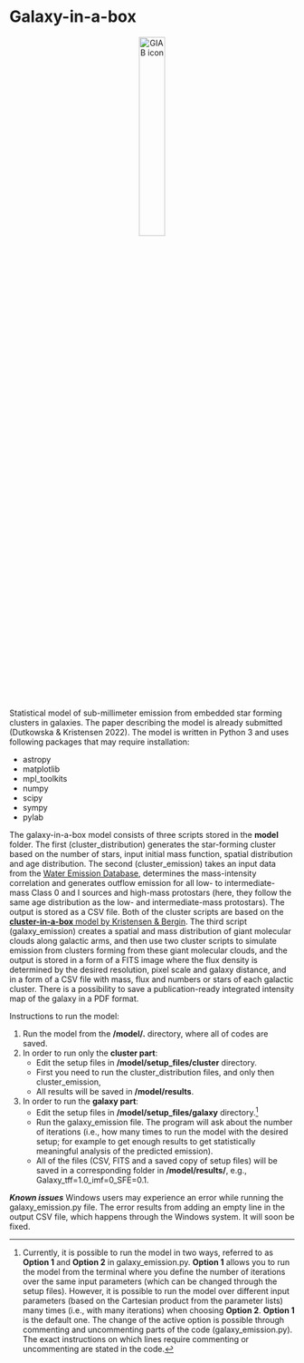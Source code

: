 # Galaxy-in-a-box

<p style="text-align:center;">
     <img src="https://katarzynadutkowska.github.io/WED/Images/gal-in-a-box-shadow.jpeg"
     alt="GIAB icon"
     width="30%" />
</p>

Statistical model of sub-millimeter emission from embedded star forming clusters in galaxies. The paper describing the model is already submitted (Dutkowska 
& Kristensen 2022). The model is written in Python 3 and uses following packages that may require installation:
- astropy
- matplotlib
- mpl_toolkits
- numpy
- scipy
- sympy
- pylab

The galaxy-in-a-box model consists of three scripts stored in the **model** folder. The first (cluster_distribution) generates the star-forming cluster based on the number of stars, input initial mass function, spatial distribution and age distribution. The second (cluster_emission) takes an input data from the [Water Emission Database](https://katarzynadutkowska.github.io/WED/), determines the mass-intensity correlation and generates outflow emission for all low- to intermediate-mass Class 0 and I sources and high-mass protostars (here, they follow the same age distribution as the low- and intermediate-mass protostars). The output is stored as a CSV file. Both of the cluster scripts are based on the [**cluster-in-a-box** model by Kristensen & Bergin](https://github.com/egstrom/cluster-in-a-box). The third script (galaxy_emission) creates a spatial and mass distribution of giant molecular clouds along galactic arms, and then use two cluster scripts to simulate emission from clusters forming from these giant molecular clouds, and the output is stored in a form of a FITS image where the flux density is determined by the desired resolution, pixel scale and galaxy distance, and in a form of a CSV file with mass, flux and numbers or stars of each galactic cluster. There is a possibility to save a publication-ready integrated intensity map of the galaxy in a PDF format.

Instructions to run the model:
1. Run the model from the **/model/.** directory, where all of codes are saved. 
2. In order to run only the **cluster part**:
   * Edit the setup files in **/model/setup_files/cluster** directory.
   * First you need to run the cluster_distribution files, and only then cluster_emission,
   * All results will be saved in **/model/results**.
3. In order to run the **galaxy part**:
   * Edit the setup files in **/model/setup_files/galaxy** directory.[^1]
   * Run the galaxy_emission file. The program will ask about the number of iterations (i.e., how many times to run the model with the desired setup; for example to get enough results to get statistically meaningful analysis of the predicted emission).
   * All of the files (CSV, FITS and a saved copy of setup files) will be saved in a corresponding folder in **/model/results/**, e.g., Galaxy_tff=1.0_imf=0_SFE=0.1.

[^1]: Currently, it is possible to run the model in two ways, referred to as **Option 1** and **Option 2** in galaxy_emission.py. **Option 1** allows you to run the model from the terminal where you define the number of iterations over the same input parameters (which can be changed through the setup files). However, it is possible to run the model over different input parameters (based on the Cartesian product from the parameter lists) many times (i.e., with many iterations) when choosing **Option 2**. **Option 1** is the default one. The change of the active option is possible through commenting and uncommenting parts of the code (galaxy_emission.py). The exact instructions on which lines require commenting or uncommenting are stated in the code.




***Known issues***
Windows users may experience an error while running the galaxy_emission.py file. The error results from adding an empty line in the output CSV file, which happens through the Windows system. It will soon be fixed.
